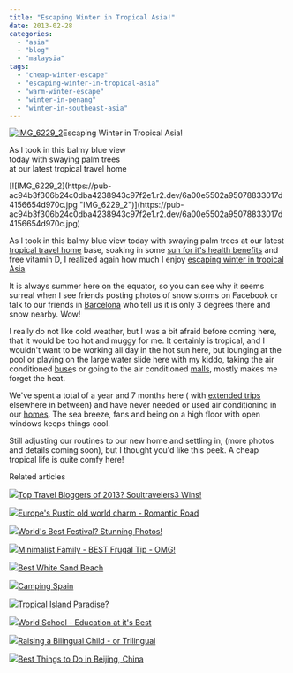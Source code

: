 ```yaml
---
title: "Escaping Winter in Tropical Asia!"
date: 2013-02-28
categories: 
  - "asia"
  - "blog"
  - "malaysia"
tags: 
  - "cheap-winter-escape"
  - "escaping-winter-in-tropical-asia"
  - "warm-winter-escape"
  - "winter-in-penang"
  - "winter-in-southeast-asia"
---
```


[![IMG_6229_2](https://pub-ac94b3f306b24c0dba4238943c97f2e1.r2.dev/6a00e5502a95078833017d415664cd970c.jpg "IMG_6229_2")](https://pub-ac94b3f306b24c0dba4238943c97f2e1.r2.dev/6a00e5502a95078833017d415664cd970c.jpg)Escaping Winter in Tropical Asia!  
  
As I took in this balmy blue view  
today with swaying palm trees  
at our latest tropical travel home

<!--more--> [![IMG_6229_2](https://pub-ac94b3f306b24c0dba4238943c97f2e1.r2.dev/6a00e5502a95078833017d4156654d970c.jpg "IMG_6229_2")](https://pub-ac94b3f306b24c0dba4238943c97f2e1.r2.dev/6a00e5502a95078833017d4156654d970c.jpg)  
  
  
  
  
  
  
  
  
  
  
  
  
  
  
  
  
  
  
  
  
  
  
  
  
  
  
  
As I took in this balmy blue view today with swaying palm trees at our latest [tropical travel home](http://soultravelers3new.local/2011/01/tropical-winter-home-in-penang-malaysia-location-indenpendent-digital-nomad-long-term-travel-tips-.html "tropical travel home penang") base, soaking in some [sun for it's health benefits](http://soultravelers3new.local/2012/07/sun-for-its-health-benefits-.html "sun for health benefits") and free vitamin D, I realized again how much I enjoy [escaping winter in tropical Asia](http://soultravelers3new.local/2012/12/tropical-winter-vacation-from-freezing-to-flipflops.html "escapting winter- tropical vacation").  
  
It is always summer here on the equator, so you can see why it seems surreal when I see friends posting photos of snow storms on Facebook or talk to our friends in [Barcelona](http://soultravelers3new.local/2007/05/barcelona-beach.html "barcelona") who tell us it is only 3 degrees there and snow nearby. Wow!  
  
I really do not like cold weather, but I was a bit afraid before coming here, that it would be too hot and muggy for me. It certainly is tropical, and I wouldn't want to be working all day in the hot sun here, but lounging at the pool or playing on the large water slide here with my kiddo, taking the air conditioned [buse](http://soultravelers3new.local/2012/10/getting-around-penang-by-bus.html "buses in Penang")s or going to the air conditioned [malls](http://soultravelers3new.local/2010/12/tropical-christmas-abroad-in-asia.html "christmas in Asia"), mostly makes me forget the heat.  
  
We've spent a total of a year and 7 months here ( with [extended trips](http://soultravelers3new.local/2012/12/around-the-world-family-travel.html "extended trips RTW family") elsewhere in between) and have never needed or used air conditioning in our [homes](http://soultravelers3new.local/2012/03/finding-a-vacation-rental-apartment-in-penang-2.html "apartment Penang"). The sea breeze, fans and being on a high floor with open windows keeps things cool.  
  
Still adjusting our routines to our new home and settling in, (more photos and details coming soon), but I thought you'd like this peek. A cheap tropical life is quite comfy here!  
  

Related articles

[![](http://i.zemanta.com/135568483_80_80.jpg)](http://soultravelers3new.local/2013/01/top-travel-bloggers-of-2013-soultravelers3-wins-.html)[Top Travel Bloggers of 2013? Soultravelers3 Wins!](http://soultravelers3new.local/2013/01/top-travel-bloggers-of-2013-soultravelers3-wins-.html)

[![](http://i.zemanta.com/147221099_80_80.jpg)](http://soultravelers3new.local/2013/02/europes-rustic-old-world-charm-romantic-road.html)[Europe's Rustic old world charm - Romantic Road](http://soultravelers3new.local/2013/02/europes-rustic-old-world-charm-romantic-road.html)

[![](http://i.zemanta.com/148453097_80_80.jpg)](http://soultravelers3new.local/2013/02/worlds-best-festival-.html)[World's Best Festival? Stunning Photos!](http://soultravelers3new.local/2013/02/worlds-best-festival-.html)

[![](http://i.zemanta.com/148118983_80_80.jpg)](http://soultravelers3new.local/2013/02/minimalist-family-frugal-tip-omg.html)[Minimalist Family - BEST Frugal Tip - OMG!](http://soultravelers3new.local/2013/02/minimalist-family-frugal-tip-omg.html)

[![](http://i.zemanta.com/135775485_80_80.jpg)](http://soultravelers3new.local/2013/01/best-white-sand-beach-.html)[Best White Sand Beach](http://soultravelers3new.local/2013/01/best-white-sand-beach-.html)

[![](http://i.zemanta.com/137403788_80_80.jpg)](http://soultravelers3new.local/2013/01/camping-spain.html)[Camping Spain](http://soultravelers3new.local/2013/01/camping-spain.html)

[![](http://i.zemanta.com/141946037_80_80.jpg)](http://soultravelers3new.local/2013/01/tropical-island-paradise.html)[Tropical Island Paradise?](http://soultravelers3new.local/2013/01/tropical-island-paradise.html)

[![](http://i.zemanta.com/138225478_80_80.jpg)](http://soultravelers3new.local/2013/01/world-school-education-at-its-best-.html)[World School - Education at it's Best](http://soultravelers3new.local/2013/01/world-school-education-at-its-best-.html)

[![](http://i.zemanta.com/137126168_80_80.jpg)](http://soultravelers3new.local/2013/01/raising-a-bilingual-child-or-trilingual.html)[Raising a Bilingual Child - or Trilingual](http://soultravelers3new.local/2013/01/raising-a-bilingual-child-or-trilingual.html)

[![](http://i.zemanta.com/136588189_80_80.jpg)](http://soultravelers3new.local/2013/01/best-things-to-do-in-beijing-china-.html)[Best Things to Do in Beijing, China](http://soultravelers3new.local/2013/01/best-things-to-do-in-beijing-china-.html)
